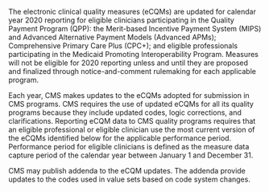 The electronic clinical quality measures (eCQMs) are updated for calendar year 2020 reporting for eligible clinicians participating in the Quality Payment Program (QPP): the Merit-based Incentive Payment System (MIPS) and Advanced Alternative Payment Models (Advanced APMs); Comprehensive Primary Care Plus (CPC+); and eligible professionals participating in the Medicaid Promoting Interoperability Program. Measures will not be eligible for 2020 reporting unless and until they are proposed and finalized through notice-and-comment rulemaking for each applicable program.

Each year, CMS makes updates to the eCQMs adopted for submission in CMS programs. CMS requires the use of updated eCQMs for all its quality programs because they include updated codes, logic corrections, and clarifications. Reporting eCQM data to CMS quality programs requires that an eligible professional or eligible clinician use the most current version of the eCQMs identified below for the applicable performance period. Performance period for eligible clinicians is defined as the measure data capture period of the calendar year between January 1 and December 31.

CMS may publish addenda to the eCQM updates.  The addenda provide updates to the codes used in value sets based on code system changes.

